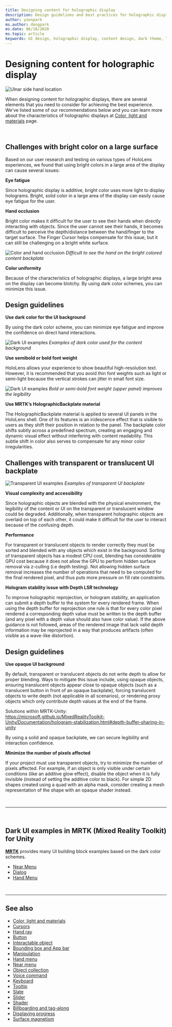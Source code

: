```yaml
---
title: Designing content for holographic display
description: Design guidelines and best practices for holographic display
author: yoonpark
ms.author: dongpark
ms.date: 06/18/2020
ms.topic: article
keywords: UI design, holographic display, content design, dark theme, light theme
---
```

# Designing content for holographic display

![Ulnar side hand location](images/UX_Hero_DarkTheme.jpg)

When designing content for holographic displays, there are several elements that you need to consider for achieving the best experience. We've listed some of our recommendations below and you can learn more about the characteristics of holographic displays at [Color, light and materials](color-light-and-materials.md) page.

<br>

## Challenges with bright color on a large surface 
Based on our user research and testing on various types of HoloLens experiences, we found that using bright colors in a large area of the display can cause several issues: 

**Eye fatigue** 

Since holographic display is additive, bright color uses more light to display holograms. Bright, solid color in a large area of the display can easily cause eye fatigue for the user. 

**Hand occlusion** 

Bright color makes it difficult for the user to see their hands when directly interacting with objects. Since the user cannot see their hands, it becomes difficult to perceive the depth/distance between the hand/finger to the target surface. The Finger Cursor helps compensate for this issue, but it can still be challenging on a bright white surface. 

![Color and hand occlusion](images/color_handocclusion.jpg)
*Difficult to see the hand on the bright colored content backplate*

**Color uniformity**

Because of the characteristics of holographic displays, a large bright area on the display can become blotchy. By using dark color schemes, you can minimize this issue. 

## Design guidelines

**Use dark color for the UI background**

By using the dark color scheme, you can minimize eye fatigue and improve the confidence on direct hand interactions. 

![Dark UI examples](images/color_dark_examples.jpg)
*Examples of dark color used for the content background*

**Use semibold or bold font weight**

HoloLens allows your experience to show beautiful high-resolution text. However, it is recommended that you avoid thin font weights such as light or semi-light because the vertical strokes can jitter in small font size. 

![Dark UI examples](images/color_font_examples.jpg)
*Bold or semi-bold font weight (upper panel) improves the legibility*

**Use MRTK’s HolographicBackplate material**

The HolographicBackplate material is applied to several UI panels in the HoloLens shell. One of its features is an iridescence effect that is visible to users as they shift their position in relation to the panel. The backplate color shifts subtly across a predefined spectrum, creating an engaging and dynamic visual effect without interfering with content readability. This subtle shift in color also serves to compensate for any minor color irregularities. 


## Challenges with transparent or translucent UI backplate 
![Transparent UI examples](images/color_transparent_examples.jpg)
*Examples of transparent UI backplate*

**Visual complexity and accessibility**

Since holographic objects are blended with the physical environment, the legibility of the content or UI on the transparent or translucent window could be degraded. Additionally, when transparent holographic objects are overlaid on top of each other, it could make it difficult for the user to interact because of the confusing depth.

**Performance**

For transparent or translucent objects to render correctly they must be sorted and blended with any objects which exist in the background. Sorting of transparent objects has a modest CPU cost, blending has considerable GPU cost because it does not allow the GPU to perform hidden surface removal via z-culling (i.e depth testing). Not allowing hidden surface removal increases the number of operations that need to be computed for the final rendered pixel, and thus puts more pressure on fill rate constraints.

**Hologram stability issue with Depth LSR technology**

To improve holographic reprojection, or hologram stability, an application can submit a depth buffer to the system for every rendered frame. When using the depth buffer for reprojection one rule is that for every color pixel rendered a corresponding depth value must be written to the depth buffer (and any pixel with a depth value should also have color value). If the above guidance is not followed, areas of the rendered image that lack valid depth information may be reprojected in a way that produces artifacts (often visible as a wave-like distortion).


## Design guidelines
**Use opaque UI background**

By default, transparent or translucent objects do not write depth to allow for proper blending. Ways to mitigate this issue include, using opaque objects, ensuring translucent objects appear close to opaque objects (such as a translucent button in front of an opaque backplate), forcing translucent objects to write depth (not applicable in all scenarios), or rendering proxy objects which only contribute depth values at the end of the frame.

Solutions within MRTK-Unity: https://microsoft.github.io/MixedRealityToolkit-Unity/Documentation/hologram-stabilization.html#depth-buffer-sharing-in-unity  

By using a solid and opaque backplate, we can secure legibility and interaction confidence.

**Minimize the number of pixels affected**

If your project must use transparent objects, try to minimize the number of pixels affected. For example, if an object is only visible under certain conditions (like an additive glow effect), disable the object when it is fully invisible (instead of setting the additive color to black). For simple 2D shapes created using a quad with an alpha mask, consider creating a mesh representation of the shape with an opaque shader instead. 

<br/>

---

<br/>

## Dark UI examples in MRTK (Mixed Reality Toolkit) for Unity
**[MRTK](https://github.com/Microsoft/MixedRealityToolkit-Unity)** provides many UI building block examples based on the dark color schemes.

* [Near Menu](https://microsoft.github.io/MixedRealityToolkit-Unity/Documentation/README_NearMenu.html)
* [Dialog](https://microsoft.github.io/MixedRealityToolkit-Unity/Assets/MRTK/SDK/Experimental/Dialog/README_Dialog.html)
* [Hand Menu](https://microsoft.github.io/MixedRealityToolkit-Unity/Documentation/README_HandMenu.html)


<br>

---


## See also
* [Color, light and materials](color-light-and-materials.md)
* [Cursors](cursors.md)
* [Hand ray](point-and-commit.md)
* [Button](button.md)
* [Interactable object](interactable-object.md)
* [Bounding box and App bar](app-bar-and-bounding-box.md)
* [Manipulation](direct-manipulation.md)
* [Hand menu](hand-menu.md)
* [Near menu](near-menu.md)
* [Object collection](object-collection.md)
* [Voice command](voice-input.md)
* [Keyboard](keyboard.md)
* [Tooltip](tooltip.md)
* [Slate](slate.md)
* [Slider](slider.md)
* [Shader](shader.md)
* [Billboarding and tag-along](billboarding-and-tag-along.md)
* [Displaying progress](progress.md)
* [Surface magnetism](surface-magnetism.md)
